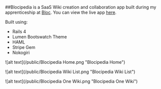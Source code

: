 ##Blocipedia is a SaaS Wiki creation and collaboration app built during my apprenticeship at [Bloc](https://www.bloc.io). 
You can view the live app [here](https://kristingonzalez-blocipedia.herokuapp.com/).

Built using:
- Rails 4
- Lumen Bootswatch Theme
- HAML
- Stripe Gem
- Nokogiri

![alt text](/public/Blocipedia Home.png "Blocipedia Home")

![alt text](/public/Blocipedia Wiki List.png "Blocipedia Wiki List")

![alt text](/public/Blocipedia One Wiki.png "Blocipedia One Wiki")